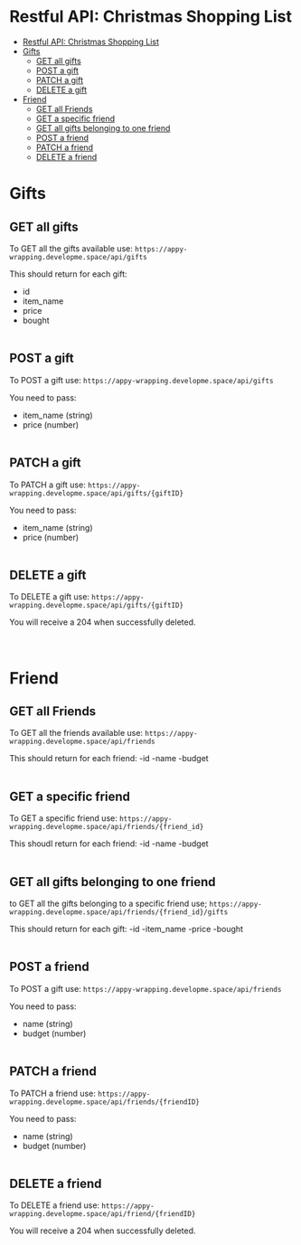 # Restful API: Christmas Shopping List

- [Restful API: Christmas Shopping List](#restful-api-christmas-shopping-list)
- [Gifts](#gifts)
  - [GET all gifts](#get-all-gifts)
  - [POST a gift](#post-a-gift)
  - [PATCH a gift](#patch-a-gift)
  - [DELETE a gift](#delete-a-gift)
- [Friend](#friend)
  - [GET all Friends](#get-all-friends)
  - [GET a specific friend](#get-a-specific-friend)
  - [GET all gifts belonging to one friend](#get-all-gifts-belonging-to-one-friend)
  - [POST a friend](#post-a-friend)
  - [PATCH a friend](#patch-a-friend)
  - [DELETE a friend](#delete-a-friend)


# Gifts
## GET all gifts
To GET all the gifts available use:
`https://appy-wrapping.developme.space/api/gifts`

This should return for each gift:
- id
- item_name 
- price
- bought
<br><br>

## POST a gift
To POST a gift use:
`https://appy-wrapping.developme.space/api/gifts`

You need to pass:
- item_name (string)
- price (number)
<br><br>

## PATCH a gift
To PATCH a gift use:
`https://appy-wrapping.developme.space/api/gifts/{giftID}`

You need to pass:
- item_name (string)
- price (number)
<br><br>

## DELETE a gift
To DELETE a gift use:
`https://appy-wrapping.developme.space/api/gifts/{giftID}`

You will receive a 204 when successfully deleted.
<br><br><br>



# Friend
## GET all Friends
To GET all the friends available use:
`https://appy-wrapping.developme.space/api/friends`

This should return for each friend:
-id
-name
-budget
<br><br>

## GET a specific friend
To GET a specific friend use:
`https://appy-wrapping.developme.space/api/friends/{friend_id}`

This shoudl return for each friend:
-id
-name
-budget
<br><br>

## GET all gifts belonging to one friend
to GET all the gifts belonging to a specific friend use;
`https://appy-wrapping.developme.space/api/friends/{friend_id}/gifts`

This should return for each gift:
-id
-item_name
-price
-bought
<br><br>

## POST a friend
To POST a gift use:
`https://appy-wrapping.developme.space/api/friends`

You need to pass:
- name (string)
- budget (number)
<br><br>

## PATCH a friend
To PATCH a friend use:
`https://appy-wrapping.developme.space/api/friends/{friendID}`

You need to pass:
- name (string)
- budget (number)
<br><br>

## DELETE a friend
To DELETE a friend use:
`https://appy-wrapping.developme.space/api/friend/{friendID}`

You will receive a 204 when successfully deleted.